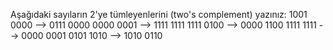 Aşağıdaki sayıların 2'ye tümleyenlerini (two's complement) yazınız:
1001 0000  --> 0111 0000
0000 0001  --> 1111 1111
1111 0100  --> 0000 1100
1111 1111  --> 0000 0001
0101 1010  --> 1010 0110
